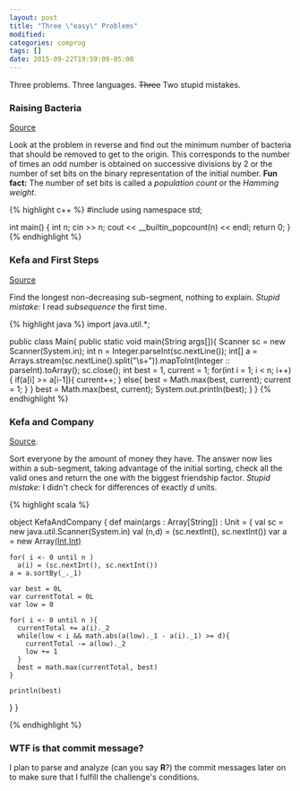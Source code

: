 ```yaml
---
layout: post
title: "Three \"easy\" Problems"
modified:
categories: comprog
tags: []
date: 2015-09-22T19:59:09-05:00
---
```


Three problems. Three languages. <del>Three</del> Two stupid mistakes.

### Raising Bacteria
<a href="http://codeforces.com/problemset/problem/579/A" target="_blank">Source</a>

Look at the problem in reverse and find out the minimum number of bacteria that should be removed to get to the origin. This corresponds to the number of times an odd number is obtained on successive divisions by 2 or the number of set bits on the binary representation of the initial number. **Fun fact:** The number of set bits is called a *population count* or the *Hamming weight*.

{% highlight c++ %}
#include <iostream>
using namespace std;

int main() {
    int n;
    cin >> n;
    cout << __builtin_popcount(n) << endl;
    return 0;
}
{% endhighlight %}

### Kefa and First Steps
<a href="http://codeforces.com/problemset/problem/580/A" target="_blank">Source</a>

Find the longest non-decreasing sub-segment, nothing to explain. *Stupid mistake:* I read *subsequence* the first time.

{% highlight java %}
import java.util.*;

public class Main{
  public static void main(String args[]){
    Scanner sc = new Scanner(System.in);
    int n = Integer.parseInt(sc.nextLine());
    int[] a = Arrays.stream(sc.nextLine().split("\\s+")).mapToInt(Integer :: parseInt).toArray();
    sc.close();
    int best = 1, current = 1;
    for(int i = 1; i < n; i++){
      if(a[i] >= a[i-1]){
        current++;
      }
      else{
        best = Math.max(best, current);
        current = 1;
      }
    }
    best = Math.max(best, current);
    System.out.println(best);
  }
}
{% endhighlight %}

### Kefa and Company

<a href="http://codeforces.com/problemset/problem/580/B" target="_blank">Source</a>.

Sort everyone by the amount of money they have. The answer now lies within a sub-segment, taking advantage of the initial sorting, check all the valid ones and return the one with the biggest friendship factor. *Stupid mistake:* I didn't check for differences of exactly *d* units.

{% highlight scala %}

object KefaAndCompany {
  def main(args : Array[String]) : Unit = {
    val sc = new java.util.Scanner(System.in)
    val (n,d) = (sc.nextInt(), sc.nextInt())
    var a = new Array[(Int,Int)](n)

    for( i <- 0 until n )
      a(i) = (sc.nextInt(), sc.nextInt())
    a = a.sortBy(_._1)

    var best = 0L
    var currentTotal = 0L
    var low = 0

    for( i <- 0 until n ){
      currentTotal += a(i)._2
      while(low < i && math.abs(a(low)._1 - a(i)._1) >= d){
        currentTotal -= a(low)._2
        low += 1
      }
      best = math.max(currentTotal, best)
    }

    println(best)
  }
}

{% endhighlight %}

### WTF is that commit message?

I plan to parse and analyze (can you say **R**?) the commit messages later on to make sure that I fulfill the challenge's conditions.
